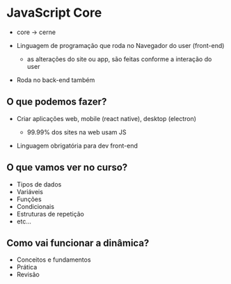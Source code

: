 # JavaScript Core

* core -> cerne

* Linguagem de programação que roda no Navegador do user (front-end)
  * as alterações do site ou app, são feitas conforme a interação do user

* Roda no back-end também



## O que podemos fazer?

* Criar aplicações web, mobile (react native), desktop (electron)
  *  99.99% dos sites na web usam JS

* Linguagem obrigatória para dev front-end



## O que vamos ver no curso?

* Tipos de dados
* Variáveis
* Funções
* Condicionais
* Estruturas de repetição
* etc...



## Como vai funcionar a dinâmica?

* Conceitos e fundamentos
* Prática
* Revisão
